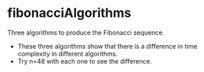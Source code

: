 # fibonacciAlgorithms
Three algorithms to produce the Fibonacci sequence.
+ These three algorithms show that there is a difference in time complexity in different algorithms.
+ Try n=48 with each one to see the difference.
